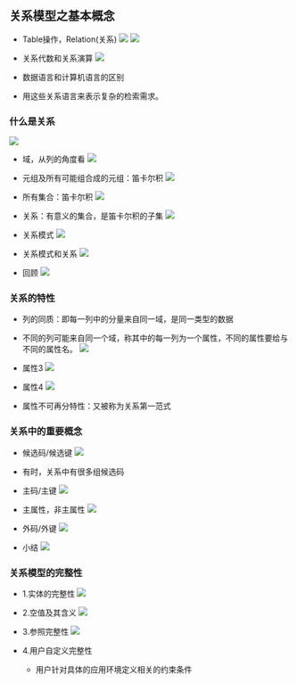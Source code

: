 
## 关系模型之基本概念

- Table操作，Relation(关系)
![](http://i.imgur.com/hEiUKiz.png)
![](http://i.imgur.com/0ilGb9N.png)

- 关系代数和关系演算
![](http://i.imgur.com/sG4aSXc.png)
- 数据语言和计算机语言的区别
- 用这些关系语言来表示复杂的检索需求。

### 什么是关系

![](http://i.imgur.com/uZhWnSW.png)

- 域，从列的角度看
![](http://i.imgur.com/oEepSqu.png)

- 元组及所有可能组合成的元组：笛卡尔积
![](http://i.imgur.com/o3vuUDH.png)

- 所有集合：笛卡尔积
![](http://i.imgur.com/gbr0Zm6.png)

- 关系：有意义的集合，是笛卡尔积的子集
![](http://i.imgur.com/FUE2O2D.png)

- 关系模式
![](http://i.imgur.com/xt2rkeZ.png)

- 关系模式和关系
![](http://i.imgur.com/b86Ozoc.png)

- 回顾
![](http://i.imgur.com/GfLLiNz.png)

### 关系的特性

- 列的同质：即每一列中的分量来自同一域，是同一类型的数据
- 不同的列可能来自同一个域，称其中的每一列为一个属性，不同的属性要给与不同的属性名。 
![](http://i.imgur.com/ojrbV4k.png)

- 属性3
![](http://i.imgur.com/D97QkPu.png)
- 属性4
![](http://i.imgur.com/PIwbqW4.png)
- 属性不可再分特性：又被称为关系第一范式

### 关系中的重要概念

- 候选码/候选键
![](http://i.imgur.com/NstiSYW.png)
- 有时，关系中有很多组候选码
- 主码/主键
![](http://i.imgur.com/cvpYVcj.png)
- 主属性，非主属性
![](http://i.imgur.com/fwxjbfH.png)
- 外码/外键
![](http://i.imgur.com/8VZJaiK.png)

- 小结
![](http://i.imgur.com/wdIrrN4.png)

### 关系模型的完整性

- 1.实体的完整性
![](http://i.imgur.com/NzA2eax.png)
- 2.空值及其含义
![](http://i.imgur.com/ekGBt0q.png)

- 3.参照完整性
![](http://i.imgur.com/EuVrE5T.png)

- 4.用户自定义完整性
    - 用户针对具体的应用环境定义相关的约束条件
 